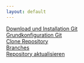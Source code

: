 ```yaml
---
layout: default
---
```

[Download und Installation Git](./install.html)<br>
[Grundkonfiguration Git](./config.html)<br>
[Clone Repository](./repo.html)<br>
[Branches](./branch.html)<br>
[Repository aktualisieren](./repo-fresh.html)<br>